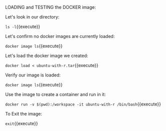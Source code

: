 LOADING and TESTING the DOCKER image:

Let's look in our directory:

`ls -l`{{execute}}

Let's confirm no docker images are currently loaded:

`docker image ls`{{execute}}

Let's load the docker image we created:

`docker load < ubuntu-with-r.tar`{{execute}}

Verify our image is loaded:

`docker image ls`{{execute}}

Use the image to create a container and run in it:

`docker run -v $(pwd):/workspace -it ubuntu-with-r /bin/bash`{{execute}}

To Exit the image:

`exit`{{execute}}